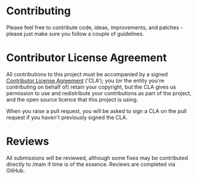 # Contributing
Please feel free to contribute code, ideas, improvements, and patches - please just make sure you follow a couple of guidelines.

# Contributor License Agreement
All contributions to this project must be accompanied by a signed [Contributor License Agreement](./docs/contributor-licence-agreement.md) ('CLA'); you (or the entity you're contributing on behalf of) retain your copyright, but the CLA gives us permission to use and redistribute your contributions as part of the project, and the open source licence that this project is using.

When you raise a pull request, you will be asked to sign a CLA on the pull request if you haven't previously signed the CLA.

# Reviews
All submissions will be reviewed, although some fixes may be contributed directly to /main if time is of the essence. Reviews are completed via GitHub.
